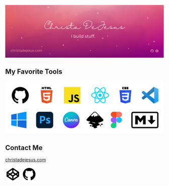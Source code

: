 ![Christa DeJesus](./iBuildStuff.png)

## My Favorite Tools

![Christa DeJesus](./myFavTools.png)

## Contact Me

[christadejesus.com](http://christadejesus.com)

<a href="https://codepen.io/christadejesus" target="_blank" rel="noreferrer">![codepen](/codepen-line.svg)</a>
<a href="https://github.com/christadejesus" target="_blank" rel="noreferrer">![github](/github-fill.svg)</a>
